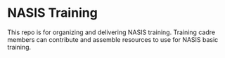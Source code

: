 # NASIS Training
This repo is for organizing and delivering NASIS training. Training cadre members can contribute and assemble resources to use for NASIS basic training.
